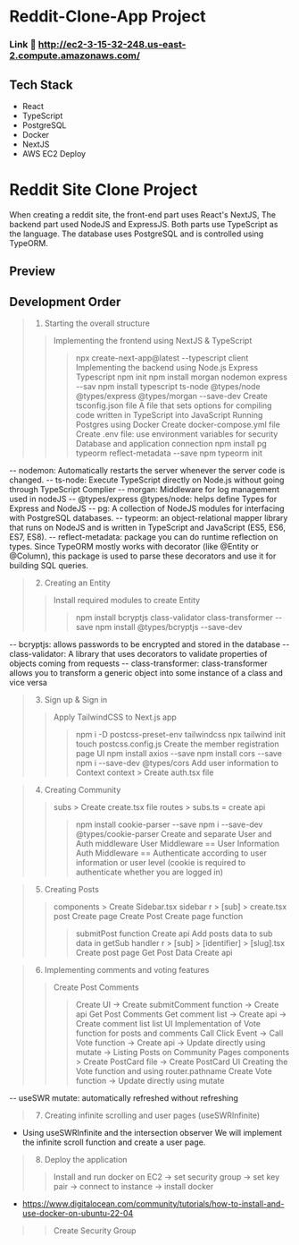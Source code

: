 ﻿# Reddit-Clone-App Project

### Link :link: http://ec2-3-15-32-248.us-east-2.compute.amazonaws.com/

## Tech Stack

- React
- TypeScript
- PostgreSQL
- Docker
- NextJS
- AWS EC2 Deploy

# Reddit Site Clone Project


When creating a reddit site, the front-end part uses React's NextJS,
The backend part used NodeJS and ExpressJS.
Both parts use TypeScript as the language. The database uses PostgreSQL and is controlled using TypeORM.


## Preview


## Development Order


> 1. Starting the overall structure
>> Implementing the frontend using NextJS & TypeScript
>>> npx create-next-app@latest --typescript client
>> Implementing the backend using Node.js Express Typescript
>>> npm init
>>> npm install morgan nodemon express --sav
>>> npm install typescript ts-node @types/node @types/express @types/morgan --save-dev
>> Create tsconfig.json file
>>> A file that sets options for compiling code written in TypeScript into JavaScript
>> Running Postgres using Docker
>>> Create docker-compose.yml file
>>> Create .env file: use environment variables for security
>> Database and application connection
>>> npm install pg typeorm reflect-metadata --save
>>> npm typeorm init


-- nodemon: Automatically restarts the server whenever the server code is changed.
-- ts-node: Execute TypeScript directly on Node.js without going through TypeScript Complier
-- morgan: Middleware for log management used in nodeJS
-- @types/express @types/node: helps define Types for Express and NodeJS
-- pg: A collection of NodeJS modules for interfacing with PostgreSQL databases.
-- typeorm: an object-relational mapper library that runs on NodeJS and is written in TypeScript and JavaScript (ES5, ES6, ES7, ES8).
-- reflect-metadata: package you can do runtime reflection on types. Since TypeORM mostly works with decorator (like @Entity or @Column), this package is used to parse these decorators and use it for building SQL queries.


> 2. Creating an Entity
>> Install required modules to create Entity
>>> npm install bcryptjs class-validator class-transformer --save
>>> npm install @types/bcryptjs --save-dev

-- bcryptjs: allows passwords to be encrypted and stored in the database
-- class-validator: A library that uses decorators to validate properties of objects coming from requests
-- class-transformer: class-transformer allows you to transform a generic object into some instance of a class and vice versa


> 3. Sign up & Sign in
>> Apply TailwindCSS to Next.js app
>>> npm i -D postcss-preset-env tailwindcss
>>> npx tailwind init
>>> touch postcss.config.js
>> Create the member registration page UI
>>> npm install axios --save
>>> npm install cors --save
>>> npm i --save-dev @types/cors
>> Add user information to Context
>> context > Create auth.tsx file


> 4. Creating Community
>> subs > Create create.tsx file
>> routes > subs.ts = create api
>>> npm install cookie-parser --save
>>> npm i --save-dev @types/cookie-parser
>> Create and separate User and Auth middleware
>>> User Middleware == User Information
>>> Auth Middleware == Authenticate according to user information or user level (cookie is required to authenticate whether you are logged in)



> 5. Creating Posts
>> components > Create Sidebar.tsx sidebar
>> r > [sub] > create.tsx post Create page
>> Create Post Create page function
>>> submitPost function
>>> Create api
>>> Add posts data to sub data in getSub handler
>> r > [sub] > [identifier] > [slug].tsx Create post page
>>> Get Post Data
>>> Create api


> 6. Implementing comments and voting features
>> Create Post Comments
>>> Create UI -> Create submitComment function -> Create api
>> Get Post Comments
>>> Get comment list -> Create api -> Create comment list list UI
>> Implementation of Vote function for posts and comments
>>> Call Click Event -> Call Vote function -> Create api -> Update directly using mutate ->
>> Listing Posts on Community Pages
>>> components > Create PostCard file -> Create PostCard UI
>> Creating the Vote function and using router.pathname
>>> Create Vote function -> Update directly using mutate

-- useSWR mutate: automatically refreshed without refreshing


> 7. Creating infinite scrolling and user pages (useSWRInfinite)
* Using useSWRInfinite and the intersection observer We will implement the infinite scroll function and create a user page.

> 8. Deploy the application
>> Install and run docker on EC2 -> set security group -> set key pair -> connect to instance -> install docker
* https://www.digitalocean.com/community/tutorials/how-to-install-and-use-docker-on-ubuntu-22-04
>> Create Security Group

